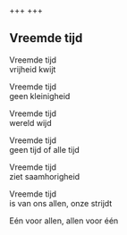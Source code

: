 +++
+++

## Vreemde tijd

Vreemde tijd \
vrijheid kwijt

Vreemde tijd \
geen kleinigheid

Vreemde tijd \
wereld wijd

Vreemde tijd \
geen tijd of alle tijd

Vreemde tijd \
ziet saamhorigheid

Vreemde tijd \
is van ons allen, onze strijdt

Eén voor allen, allen voor één

